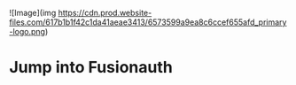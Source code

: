 ![Image](img https://cdn.prod.website-files.com/617b1b1f42c1da41aeae3413/6573599a9ea8c6ccef655afd_primary-logo.png)

# Jump into Fusionauth
